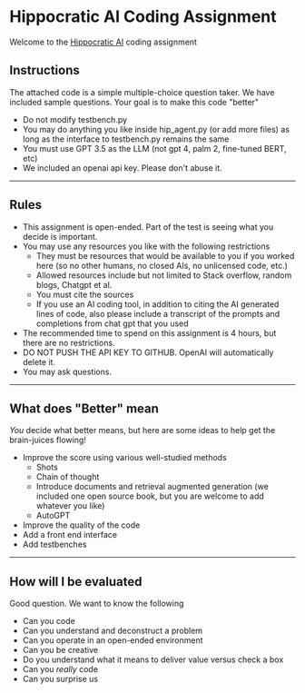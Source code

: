 # Hippocratic AI Coding Assignment

Welcome to the [Hippocratic AI](https://www.hippocraticai.com) coding assignment

## Instructions

The attached code is a simple multiple-choice question taker. We have included sample questions. Your goal is to make this code "better"

- Do not modify testbench.py
- You may do anything you like inside hip_agent.py (or add more files) as long as the interface to testbench.py remains the same
- You must use GPT 3.5 as the LLM (not gpt 4, palm 2, fine-tuned BERT, etc)
- We included an openai api key. Please don't abuse it.

---

## Rules

- This assignment is open-ended. Part of the test is seeing what you decide is important.
- You may use any resources you like with the following restrictions
  - They must be resources that would be available to you if you worked here (so no other humans, no closed AIs, no unlicensed code, etc.)
  - Allowed resources include but not limited to Stack overflow, random blogs, Chatgpt et al.
  - You must cite the sources
  - If you use an AI coding tool, in addition to citing the AI generated lines of code, also please include a transcript of the prompts and completions from chat gpt that you used
- The recommended time to spend on this assignment is 4 hours, but there are no restrictions.
- DO NOT PUSH THE API KEY TO GITHUB. OpenAI will automatically delete it.
- You may ask questions.

---

## What does "Better" mean

_You_ decide what better means, but here are some ideas to help get the brain-juices flowing!

- Improve the score using various well-studied methods
  - Shots
  - Chain of thought
  - Introduce documents and retrieval augmented generation (we included one open source book, but you are welcome to add whatever you like)
  - AutoGPT
- Improve the quality of the code
- Add a front end interface
- Add testbenches

---

## How will I be evaluated

Good question. We want to know the following

- Can you code
- Can you understand and deconstruct a problem
- Can you operate in an open-ended environment
- Can you be creative
- Do you understand what it means to deliver value versus check a box
- Can you _really_ code
- Can you surprise us
